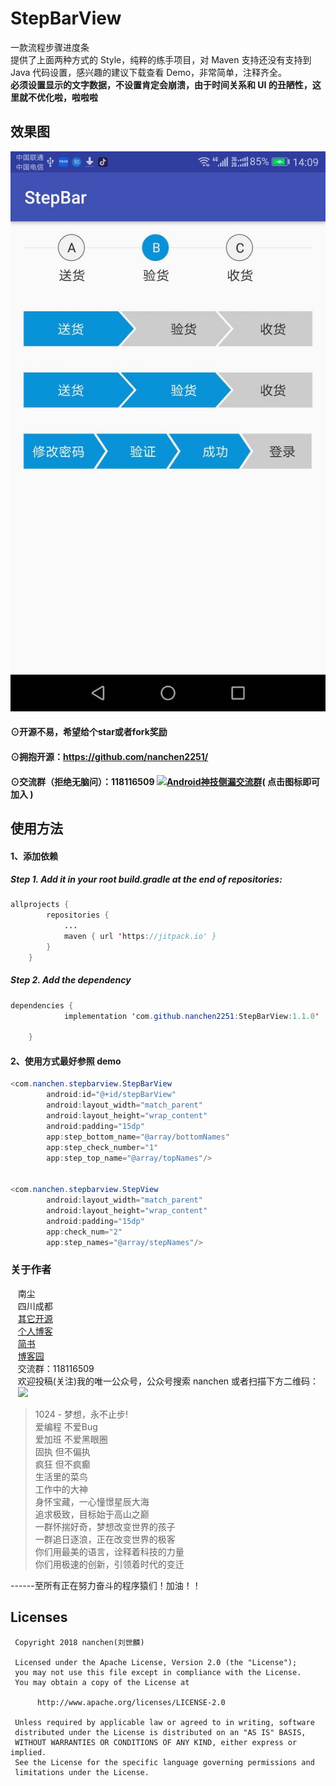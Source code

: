 # StepBarView
一款流程步骤进度条  
提供了上面两种方式的 Style，纯粹的练手项目，对 Maven 支持还没有支持到 Java 代码设置，感兴趣的建议下载查看 Demo，非常简单，注释齐全。  
**必须设置显示的文字数据，不设置肯定会崩溃，由于时间关系和 UI 的丑陋性，这里就不优化啦，啦啦啦**

## 效果图<br>
![](https://github.com/nanchen2251/StepBarView/blob/master/screen/screen_hot.jpg)

#### ⊙开源不易，希望给个star或者fork奖励
#### ⊙拥抱开源：https://github.com/nanchen2251/
#### ⊙交流群（拒绝无脑问）：118116509 <a target="_blank" href="//shang.qq.com/wpa/qunwpa?idkey=e6ad4af66393684e1d0c9441403b049d2d5670ec0ce9f72150e694cbb7c16b0a"><img border="0" src="http://pub.idqqimg.com/wpa/images/group.png" alt="Android神技侧漏交流群" title="Android神技侧漏交流群"></a>( 点击图标即可加入 )<br>
  
## 使用方法
#### 1、添加依赖<br>
##### Step 1. Add it in your root build.gradle at the end of repositories:
```java
allprojects {
		repositories {
			...
			maven { url 'https://jitpack.io' }
		}
	}
```
##### Step 2. Add the dependency
```java
dependencies {
	        implementation 'com.github.nanchen2251:StepBarView:1.1.0'

	}
```
#### 2、使用方式最好参照 demo <br>
```java
<com.nanchen.stepbarview.StepBarView
        android:id="@+id/stepBarView"
        android:layout_width="match_parent"
        android:layout_height="wrap_content"
        android:padding="15dp"
        app:step_bottom_name="@array/bottomNames"
        app:step_check_number="1"
        app:step_top_name="@array/topNames"/>
	
	
<com.nanchen.stepbarview.StepView
        android:layout_width="match_parent"
        android:layout_height="wrap_content"
        android:padding="15dp"
        app:check_num="2"
        app:step_names="@array/stepNames"/>
```

### 关于作者
    南尘<br>
    四川成都<br>
    [其它开源](https://github.com/nanchen2251/)<br>
    [个人博客](https://nanchen2251.github.io/)<br>
    [简书](http://www.jianshu.com/u/f690947ed5a6)<br>
    [博客园](http://www.cnblogs.com/liushilin/)<br>
    交流群：118116509<br>
    欢迎投稿(关注)我的唯一公众号，公众号搜索 nanchen 或者扫描下方二维码：<br>
    ![](http://images2015.cnblogs.com/blog/845964/201707/845964-20170718083641599-1963842541.jpg)


> 1024 - 梦想，永不止步!  
爱编程 不爱Bug  
爱加班 不爱黑眼圈  
固执 但不偏执  
疯狂 但不疯癫  
生活里的菜鸟  
工作中的大神  
身怀宝藏，一心憧憬星辰大海  
追求极致，目标始于高山之巅  
一群怀揣好奇，梦想改变世界的孩子  
一群追日逐浪，正在改变世界的极客  
你们用最美的语言，诠释着科技的力量  
你们用极速的创新，引领着时代的变迁  
  
------至所有正在努力奋斗的程序猿们！加油！！  
    
## Licenses
```
 Copyright 2018 nanchen(刘世麟)

 Licensed under the Apache License, Version 2.0 (the "License");
 you may not use this file except in compliance with the License.
 You may obtain a copy of the License at

      http://www.apache.org/licenses/LICENSE-2.0

 Unless required by applicable law or agreed to in writing, software
 distributed under the License is distributed on an "AS IS" BASIS,
 WITHOUT WARRANTIES OR CONDITIONS OF ANY KIND, either express or implied.
 See the License for the specific language governing permissions and
 limitations under the License.
```

